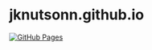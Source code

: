 # jknutsonn.github.io

[![GitHub Pages](https://github.com/jknutsonn/jknutsonn.github.io/actions/workflows/gh-pages.yml/badge.svg?branch=main)](https://github.com/jknutsonn/jknutsonn.github.io/actions/workflows/gh-pages.yml)
